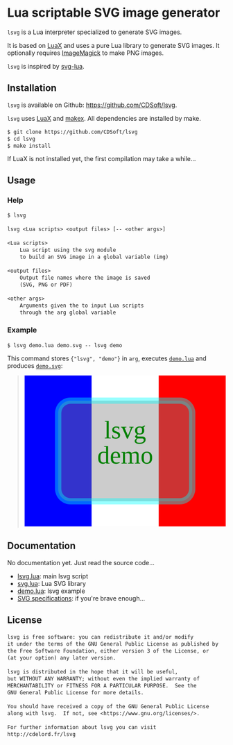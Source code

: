 # Lua scriptable SVG image generator

`lsvg` is a Lua interpreter specialized to generate SVG images.

It is based on [LuaX](https://github.com/CDSoft/luax) and uses a pure Lua
library to generate SVG images. It optionally requires
[ImageMagick](https://imagemagick.org/) to make PNG images.

`lsvg` is inspired by [svg-lua](https://github.com/Jericho1060/svg-lua).

## Installation

`lsvg` is available on Github: <https://github.com/CDSoft/lsvg>.

`lsvg` uses [LuaX](https://github.com/CDSoft/luax) and
[makex](https://github.com/CDSoft/makex). All dependencies are installed by
make.

```
$ git clone https://github.com/CDSoft/lsvg
$ cd lsvg
$ make install
```

If LuaX is not installed yet, the first compilation may take a while...

## Usage

### Help

```
$ lsvg

lsvg <Lua scripts> <output files> [-- <other args>]

<Lua scripts>
    Lua script using the svg module
    to build an SVG image in a global variable (img)

<output files>
    Output file names where the image is saved
    (SVG, PNG or PDF)

<other args>
    Arguments given the to input Lua scripts
    through the arg global variable
```

### Example

```
$ lsvg demo.lua demo.svg -- lsvg demo
```

This command stores `{"lsvg", "demo"}` in `arg`, executes
[`demo.lua`](tests/demo.lua) and produces [`demo.svg`](tests/demo.svg):

> ![demo.svg](tests/demo.svg)

## Documentation

No documentation yet. Just read the source code...

- [lsvg.lua](lsvg.lua): main lsvg script
- [svg.lua](svg.lua): Lua SVG library
- [demo.lua](tests/demo.lua): lsvg example
- [SVG specifications](https://www.w3.org/TR/SVG12/): if you're brave enough...

## License

    lsvg is free software: you can redistribute it and/or modify
    it under the terms of the GNU General Public License as published by
    the Free Software Foundation, either version 3 of the License, or
    (at your option) any later version.

    lsvg is distributed in the hope that it will be useful,
    but WITHOUT ANY WARRANTY; without even the implied warranty of
    MERCHANTABILITY or FITNESS FOR A PARTICULAR PURPOSE.  See the
    GNU General Public License for more details.

    You should have received a copy of the GNU General Public License
    along with lsvg.  If not, see <https://www.gnu.org/licenses/>.

    For further information about lsvg you can visit
    http://cdelord.fr/lsvg
